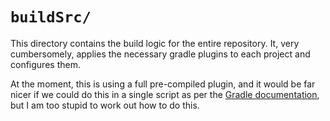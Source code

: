 # `buildSrc/`

This directory contains the build logic for the entire repository. It, very cumbersomely, applies the necessary gradle plugins to each project and configures them.

At the moment, this is using a full pre-compiled plugin, and it would be far nicer if we could do this in a single script as per the [Gradle documentation](https://docs.gradle.org/current/userguide/custom_plugins.html#sec:precompiled_plugins), but I am too stupid to work out how to do this.
